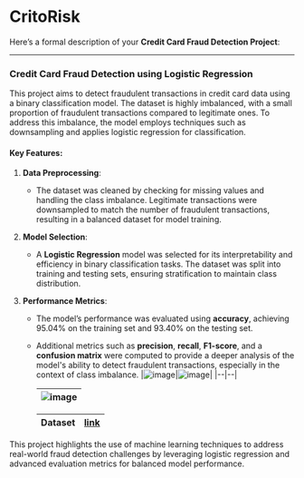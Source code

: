 # CritoRisk

Here’s a formal description of your **Credit Card Fraud Detection Project**:

---

### Credit Card Fraud Detection using Logistic Regression

This project aims to detect fraudulent transactions in credit card data using a binary classification model. The dataset is highly imbalanced, with a small proportion of fraudulent transactions compared to legitimate ones. To address this imbalance, the model employs techniques such as downsampling and applies logistic regression for classification.

#### Key Features:
1. **Data Preprocessing**: 
   - The dataset was cleaned by checking for missing values and handling the class imbalance. Legitimate transactions were downsampled to match the number of fraudulent transactions, resulting in a balanced dataset for model training.

2. **Model Selection**:
   - A **Logistic Regression** model was selected for its interpretability and efficiency in binary classification tasks. The dataset was split into training and testing sets, ensuring stratification to maintain class distribution.

3. **Performance Metrics**:
   - The model’s performance was evaluated using **accuracy**, achieving 95.04% on the training set and 93.40% on the testing set.
   - Additional metrics such as **precision**, **recall**, **F1-score**, and a **confusion matrix** were computed to provide a deeper analysis of the model's ability to detect fraudulent transactions, especially in the context of class imbalance.
     |![image](https://github.com/user-attachments/assets/15c26bb3-6b29-4f5e-a1bc-c4637b7936fe)|![image](https://github.com/user-attachments/assets/c4a203e2-e89c-443e-b1cd-d9b7dbaa3401)|
     |--|--|

     |![image](https://github.com/user-attachments/assets/ec4f8b0d-ecd9-4ddb-9f73-623636b850fc)|
     |-|

     | Dataset | <a href="https://www.kaggle.com/datasets/mlg-ulb/creditcardfraud"> link </a> |
     |-|-|



This project highlights the use of machine learning techniques to address real-world fraud detection challenges by leveraging logistic regression and advanced evaluation metrics for balanced model performance.
